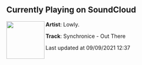 ## Currently Playing on SoundCloud

[<img align="left" width="100" src="https://i1.sndcdn.com/artworks-nmULc4nA41YBGHK0-8ROczg-t500x500.jpg">](https://soundcloud.com/lowlypalace/synchronice-out-there?in=synchronice/sets/out-there)

**Artist**: Lowly. 

**Track**: Synchronice - Out There

Last updated at 09/09/2021 12:37
